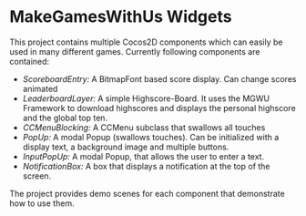 # MakeGamesWithUs Widgets

This project contains multiple Cocos2D components which can easily be used in many different games. Currently following components are contained:

- *ScoreboardEntry:* A BitmapFont based score display. Can change scores animated
- *LeaderboardLayer:* A simple Highscore-Board. It uses the MGWU Framework to download highscores and displays the personal highscore and the global top ten.
- *CCMenuBlocking:* A CCMenu subclass that swallows all touches
- *PopUp:* A modal Popup (swallows touches). Can be initialized with a display text, a background image and multiple buttons.
- *InputPopUp:* A modal Popup, that allows the user to enter a text.
- *NotificationBox:* A box that displays a notification at the top of the screen.

The project provides demo scenes for each component that demonstrate how to use them.